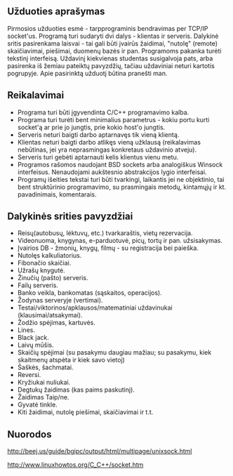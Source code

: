 ## Užduoties aprašymas
Pirmosios užduoties esmė - tarpprograminis bendravimas per TCP/IP socket'us. Programą turi sudaryti dvi dalys - klientas ir serveris. Dalykinė sritis pasirenkama laisvai - tai gali 
būti įvairūs žaidimai, "nutolę" (remote) skaičiavimai, piešimai, duomenų bazės ir pan. Programoms pakanka turėti tekstinį interfeisą. Uždavinį kiekvienas studentas susigalvoja pats, 
arba pasirenka iš žemiau pateiktų pavyzdžių, tačiau uždaviniai neturi kartotis pogrupyje. Apie pasirinktą užduotį būtina pranešti man.

## Reikalavimai
* Programa turi būti įgyvendinta C/C++ programavimo kalba.
* Programa turi turėti bent minimalius parametrus - kokiu portu kurti socket'ą ar prie jo jungtis, prie kokio host'o jungtis. 
* Serveris neturi baigti darbo aptarnavęs tik vieną klientą. 
* Klientas neturi baigti darbo atlikęs vieną užklausą (reikalavimas nebūtinas, jei yra neprasmingas konkretaus uždavinio atveju).
* Serveris turi gebėti aptarnauti kelis klientus vienu metu.
* Programos rašomos naudojant BSD sockets arba analogiškus Winsock interfeisus. Nenaudojami aukštesnio abstrakcijos lygio interfeisai. 
* Programų išeities tekstai turi būti tvarkingi, laikantis jei ne objektinio, tai bent struktūrinio programavimo, su prasmingais metodų, kintamųjų ir kt. pavadinimais, komentarais.

## Dalykinės srities pavyzdžiai
* Reisų(autobusų, lėktuvų, etc.) tvarkaraštis, vietų rezervacija.
* Videonuoma, knygynas, e-parduotuvė, picų, tortų ir pan. užsisakymas.
* Įvairios DB - žmonių, knygų, filmų - su registracija bei paieška.
* Nutolęs kalkuliatorius.
* Fibonačio skaičiai.
* Užrašų knygutė.
* Žinučių (pašto) serveris.
* Failų serveris.
* Banko veikla, bankomatas (sąskaitos, operacijos).
* Žodynas serveryje (vertimai).
* Testai/viktorinos/apklausos/matematiniai uždavinukai (klausimai/atsakymai).
* Žodžio spėjimas, kartuvės.
* Lines.
* Black jack.
* Laivų mūšis.
* Skaičių spėjimai (su pasakymu daugiau mažiau; su pasakymu, kiek skaitmenų atspėta ir kiek savo vietoj)
* Šaškės, šachmatai.
* Reversi.
* Kryžiukai nuliukai.
* Degtukų žaidimas (kas paims paskutinį).
* Žaidimas Taip/ne.
* Gyvatė tinkle.
* Kiti žaidimai, nutolę piešimai, skaičiavimai ir t.t.

## Nuorodos
http://beej.us/guide/bgipc/output/html/multipage/unixsock.html

http://www.linuxhowtos.org/C_C++/socket.htm
